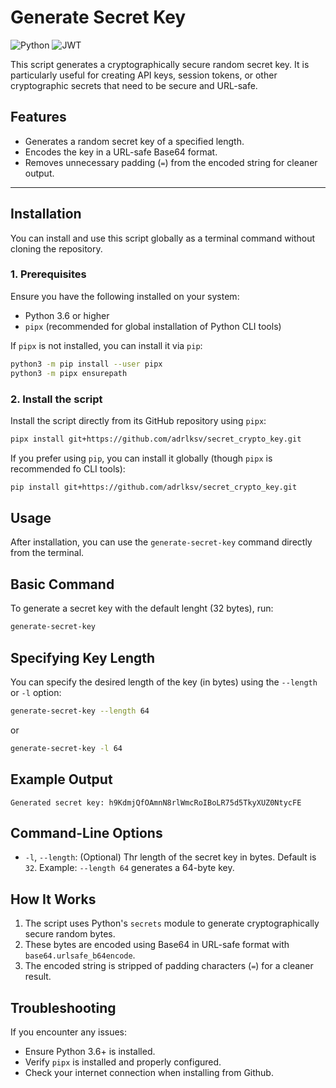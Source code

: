 # Generate Secret Key

![Python](https://img.shields.io/badge/dynamic/toml?url=%3Csvg%20role%3D%22img%22%20viewBox%3D%220%200%2024%2024%22%20xmlns%3D%22http%3A%2F%2Fwww.w3.org%2F2000%2Fsvg%22%3E%3Ctitle%3EPython%3C%2Ftitle%3E%3Cpath%20d%3D%22M14.25.18l.9.2.73.26.59.3.45.32.34.34.25.34.16.33.1.3.04.26.02.2-.01.13V8.5l-.05.63-.13.55-.21.46-.26.38-.3.31-.33.25-.35.19-.35.14-.33.1-.3.07-.26.04-.21.02H8.77l-.69.05-.59.14-.5.22-.41.27-.33.32-.27.35-.2.36-.15.37-.1.35-.07.32-.04.27-.02.21v3.06H3.17l-.21-.03-.28-.07-.32-.12-.35-.18-.36-.26-.36-.36-.35-.46-.32-.59-.28-.73-.21-.88-.14-1.05-.05-1.23.06-1.22.16-1.04.24-.87.32-.71.36-.57.4-.44.42-.33.42-.24.4-.16.36-.1.32-.05.24-.01h.16l.06.01h8.16v-.83H6.18l-.01-2.75-.02-.37.05-.34.11-.31.17-.28.25-.26.31-.23.38-.2.44-.18.51-.15.58-.12.64-.1.71-.06.77-.04.84-.02%201.27.05zm-6.3%201.98l-.23.33-.08.41.08.41.23.34.33.22.41.09.41-.09.33-.22.23-.34.08-.41-.08-.41-.23-.33-.33-.22-.41-.09-.41.09zm13.09%203.95l.28.06.32.12.35.18.36.27.36.35.35.47.32.59.28.73.21.88.14%201.04.05%201.23-.06%201.23-.16%201.04-.24.86-.32.71-.36.57-.4.45-.42.33-.42.24-.4.16-.36.09-.32.05-.24.02-.16-.01h-8.22v.82h5.84l.01%202.76.02.36-.05.34-.11.31-.17.29-.25.25-.31.24-.38.2-.44.17-.51.15-.58.13-.64.09-.71.07-.77.04-.84.01-1.27-.04-1.07-.14-.9-.2-.73-.25-.59-.3-.45-.33-.34-.34-.25-.34-.16-.33-.1-.3-.04-.25-.02-.2.01-.13v-5.34l.05-.64.13-.54.21-.46.26-.38.3-.32.33-.24.35-.2.35-.14.33-.1.3-.06.26-.04.21-.02.13-.01h5.84l.69-.05.59-.14.5-.21.41-.28.33-.32.27-.35.2-.36.15-.36.1-.35.07-.32.04-.28.02-.21V6.07h2.09l.14.01zm-6.47%2014.25l-.23.33-.08.41.08.41.23.33.33.23.41.08.41-.08.33-.23.23-.33.08-.41-.08-.41-.23-.33-.33-.23-.41-.08-.41.08z%22%2F%3E%3C%2Fsvg%3E)
![JWT](https://img.shields.io/badge/dynamic/toml?url=%3Csvg%20role%3D%22img%22%20viewBox%3D%220%200%2024%2024%22%20xmlns%3D%22http%3A%2F%2Fwww.w3.org%2F2000%2Fsvg%22%3E%3Ctitle%3EJSON%20Web%20Tokens%3C%2Ftitle%3E%3Cpath%20d%3D%22M10.2%200v6.456L12%208.928l1.8-2.472V0zm3.6%206.456v3.072l2.904-.96L20.52%203.36l-2.928-2.136zm2.904%202.112l-1.8%202.496%202.928.936%206.144-1.992-1.128-3.432zM17.832%2012l-2.928.936%201.8%202.496%206.144%201.992%201.128-3.432zm-1.128%203.432l-2.904-.96v3.072l3.792%205.232%202.928-2.136zM13.8%2017.544L12%2015.072l-1.8%202.472V24h3.6zm-3.6%200v-3.072l-2.904.96L3.48%2020.64l2.928%202.136zm-2.904-2.112l1.8-2.496L6.168%2012%20.024%2013.992l1.128%203.432zM6.168%2012l2.928-.936-1.8-2.496-6.144-1.992-1.128%203.432zm1.128-3.432l2.904.96V6.456L6.408%201.224%203.48%203.36Z%22%2F%3E%3C%2Fsvg%3E)



This script generates a cryptographically secure random secret key. It is particularly useful for creating API keys, session tokens, or other cryptographic secrets that need to be secure and URL-safe.

## Features

- Generates a random secret key of a specified length.
- Encodes the key in a URL-safe Base64 format.
- Removes unnecessary padding (`=`) from the encoded string for cleaner output.

---

## Installation

You can install and use this script globally as a terminal command without cloning the repository.

### 1. **Prerequisites**
Ensure you have the following installed on your system:
- Python 3.6 or higher
- `pipx` (recommended for global installation of Python CLI tools)

If `pipx` is not installed, you can install it via `pip`:
```bash
python3 -m pip install --user pipx
python3 -m pipx ensurepath
```

### 2. **Install the script**
Install the script directly from its GitHub repository using `pipx`:
```bash
pipx install git+https://github.com/adrlksv/secret_crypto_key.git
```
If you prefer using `pip`, you can install it globally (though `pipx` is recommended fo CLI tools):
```bash
pip install git+https://github.com/adrlksv/secret_crypto_key.git
```

## Usage
After installation, you can use the `generate-secret-key` command directly from the terminal.

## Basic Command
To generate a secret key with the default lenght (32 bytes), run:
```bash
generate-secret-key
```

## Specifying Key Length
You can specify the desired length of the key (in bytes) using the `--length` or `-l` option:
```bash
generate-secret-key --length 64
```
or
```bash
generate-secret-key -l 64
```

## Example Output
```plaintext
Generated secret key: h9KdmjQfOAmnN8rlWmcRoIBoLR75d5TkyXUZ0NtycFE
```

## Command-Line Options
- `-l`, `--length`:
    (Optional) Thr length of the secret key in bytes. Default is `32`.
    Example: `--length 64` generates a 64-byte key.

## How It Works
1. The script uses Python's `secrets` module to generate cryptographically secure random bytes.
2. These bytes are encoded using Base64 in URL-safe format with `base64.urlsafe_b64encode`.
3. The encoded string is stripped of padding characters (`=`) for a cleaner result.

## Troubleshooting
If you encounter any issues:
- Ensure Python 3.6+ is installed.
- Verify `pipx` is installed and properly configured.
- Check your internet connection when installing from Github.


